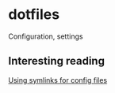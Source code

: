 # dotfiles
Configuration, settings

## Interesting reading
[Using symlinks for config files](https://www.danclarke.com/config-files-in-git)
